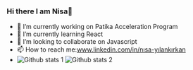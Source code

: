 ### Hi there  I am Nisa👋





- 🔭 I’m currently working on Patika Acceleration Program
- 🌱 I’m currently learning React
- 👯 I’m looking to collaborate on Javascript
- 📫 How to reach me:www.linkedin.com/in/nısa-yılankırkan
- ![Github stats 1](https://github-readme-stats.vercel.app/api?username=nisa6677&show_icons=true&theme=gradient) 
![Github stats 2](https://github-readme-stats.vercel.app/api?username=nisa6677&show_icons=true&theme=radical)


